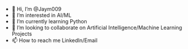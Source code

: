 - 👋 Hi, I’m @Jaym009
- 👀 I’m interested in AI/ML  
- 🌱 I’m currently learning Python
- 💞️ I’m looking to collaborate on Artificial Intelligence/Machine Learning Projects
- 📫 How to reach me LinkedIn/Email

<!---
Jaym009/Jaym009 is a ✨ special ✨ repository because its `README.md` (this file) appears on your GitHub profile.
You can click the Preview link to take a look at your changes.
--->
